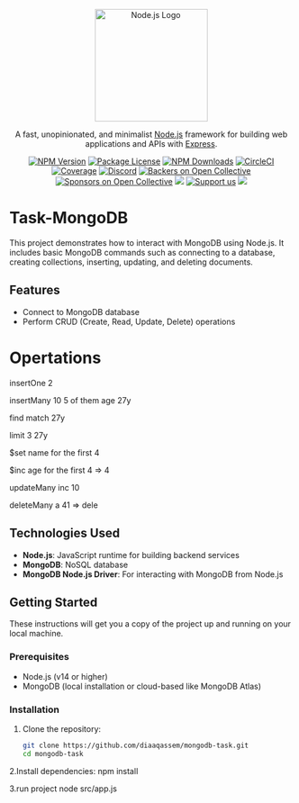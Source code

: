 <p align="center">
  <a href="https://nodejs.org/en/" target="blank"><img src="https://th.bing.com/th/id/R.d42672d4d185739d26257ed5c653c740?rik=dvh0VB%2fEWz20hQ&riu=http%3a%2f%2fpluspng.com%2fimg-png%2fnodejs-logo-png-nice-images-collection-node-js-desktop-wallpapers-370.png&ehk=bMmyN3n62enzXql6L4A5EzHc90tJxK%2bKcr6GMACTfRk%3d&risl=&pid=ImgRaw&r=0" width="200" alt="Node.js Logo" /></a>
</p>

[circleci-image]: https://img.shields.io/circleci/build/github/nodejs/node/master?token=abc123def456
[circleci-url]: https://circleci.com/gh/nodejs/node

<p align="center">A fast, unopinionated, and minimalist <a href="https://nodejs.org/en/" target="_blank">Node.js</a> framework for building web applications and APIs with <a href="https://expressjs.com/" target="_blank">Express</a>.</p>
<p align="center">
<a href="https://www.npmjs.com/package/express" target="_blank"><img src="https://img.shields.io/npm/v/express.svg" alt="NPM Version" /></a>
<a href="https://www.npmjs.com/package/express" target="_blank"><img src="https://img.shields.io/npm/l/express.svg" alt="Package License" /></a>
<a href="https://www.npmjs.com/package/express" target="_blank"><img src="https://img.shields.io/npm/dm/express.svg" alt="NPM Downloads" /></a>
<a href="https://circleci.com/gh/nodejs/node" target="_blank"><img src="https://img.shields.io/circleci/build/github/nodejs/node/master" alt="CircleCI" /></a>
<a href="https://coveralls.io/github/nodejs/node?branch=master" target="_blank"><img src="https://coveralls.io/repos/github/nodejs/node/badge.svg?branch=master" alt="Coverage" /></a>
<a href="https://discord.gg/nodejs" target="_blank"><img src="https://img.shields.io/badge/discord-online-brightgreen.svg" alt="Discord"/></a>
<a href="https://opencollective.com/expressjs#backer" target="_blank"><img src="https://opencollective.com/expressjs/backers/badge.svg" alt="Backers on Open Collective" /></a>
<a href="https://opencollective.com/expressjs#sponsor" target="_blank"><img src="https://opencollective.com/expressjs/sponsors/badge.svg" alt="Sponsors on Open Collective" /></a>
<a href="https://paypal.me/nodejs" target="_blank"><img src="https://img.shields.io/badge/Donate-PayPal-ff3f59.svg"/></a>
<a href="https://opencollective.com/expressjs#sponsor"  target="_blank"><img src="https://img.shields.io/badge/Support%20us-Open%20Collective-41B883.svg" alt="Support us"></a>
<a href="https://twitter.com/nodejs" target="_blank"><img src="https://img.shields.io/twitter/follow/nodejs.svg?style=social&label=Follow"></a>
</p>




# Task-MongoDB

This project demonstrates how to interact with MongoDB using Node.js. It includes basic MongoDB commands such as connecting to a database, creating collections, inserting, updating, and deleting documents.


## Features
- Connect to MongoDB database
- Perform CRUD (Create, Read, Update, Delete) operations
#  Opertations
insertOne 2

insertMany 10 5 of them age 27y

find match 27y

limit 3 27y

$set name for the first 4

$inc age for the first 4 => 4

updateMany inc 10

deleteMany a 41 => dele

## Technologies Used
- **Node.js**: JavaScript runtime for building backend services
- **MongoDB**: NoSQL database
- **MongoDB Node.js Driver**: For interacting with MongoDB from Node.js

## Getting Started

These instructions will get you a copy of the project up and running on your local machine.

### Prerequisites
- Node.js (v14 or higher)
- MongoDB (local installation or cloud-based like MongoDB Atlas)

### Installation

1. Clone the repository:
   ```bash
   git clone https://github.com/diaaqassem/mongodb-task.git
   cd mongodb-task
2.Install dependencies:
  npm install

3.run project
  node src/app.js
